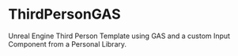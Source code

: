 # ThirdPersonGAS
Unreal Engine Third Person Template using GAS and a custom Input Component from a Personal Library. 
